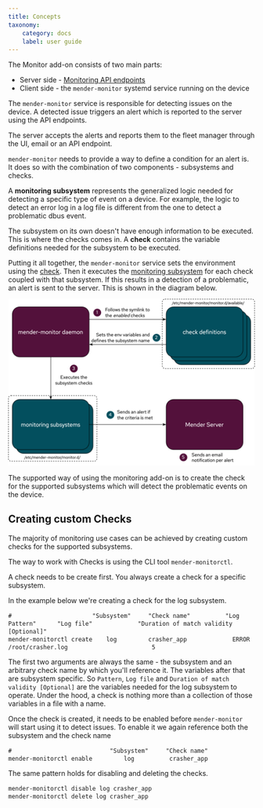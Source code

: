 ```yaml
---
title: Concepts
taxonomy:
    category: docs
    label: user guide
---
```


The Monitor add-on consists of two main parts:

- Server side - [Monitoring API endpoints](https://docs.mender.io/api/#devices-api-device-monitor)
- Client side - the `mender-monitor` systemd service running on the device


The `mender-monitor` service is responsible for detecting issues on the device.
A detected issue triggers an alert which is reported to the server using the API endpoints.

The server accepts the alerts and reports them to the fleet manager through the UI, email or an API endpoint.


`mender-monitor` needs to provide a way to define a condition for an alert is.
It does so with the combination of two components - subsystems and checks.  

A **monitoring subsystem** represents the generalized logic needed for detecting a specific type of event on a device.
For example, the logic to detect an error log in a log file is different from the one to detect a problematic dbus event.

The subsystem on its own doesn't have enough information to be executed.
This is where the checks comes in.
A **check** contains the variable definitions needed for the subsystem to be executed. 

Putting it all together, the `mender-monitor` service sets the environment using the [check](20.Monitoring-subsystems/docs.md#check-definition).
Then it executes the [monitoring subsystem](20.Monitoring-subsystems/docs.md#monitoring-subsystems) for each check coupled with that subsystem.
If this results in a detection of a problematic, an alert is sent to the server.
This is shown in the diagram below.

![Monitor simplified flow](simple-monitor-flow.png)


The supported way of using the monitoring add-on is to create the check for the supported subsystems which will detect the problematic events on the device.


## Creating custom Checks

The majority of monitoring use cases can be achieved by creating custom checks for the supported subsystems.

The way to work with Checks is using the CLI tool `mender-monitorctl`.

A check needs to be create first. 
You always create a check for a specific subsystem.

In the example below we're creating a check for the log subsystem.

```
#                       "Subsystem"     "Check name"          "Log Pattern"      "Log file"             "Duration of match validity [Optional]"
mender-monitorctl create    log         crasher_app             ERROR          /root/crasher.log                        5
```

The first two arguments are always the same - the subsystem and an arbitrary check name by which you'll reference it.
The variables after that are subsystem specific.
So `Pattern`, `Log file` and `Duration of match validity [Optional]` are the variables needed for the log subsystem to operate.
Under the hood, a check is nothing more than a collection of those variables in a file with a name.



Once the check is created, it needs to be enabled before `mender-monitor` will start using it to detect issues.
To enable it we again reference both the subsystem and the check name

```
#                            "Subsystem"     "Check name" 
mender-monitorctl enable         log          crasher_app
```


The same pattern holds for disabling and deleting the checks.


```
mender-monitorctl disable log crasher_app
mender-monitorctl delete log crasher_app
```
